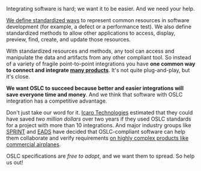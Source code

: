 Integrating software is hard; we want it to be easier. And we need your help.

[We define standardized ways](http://open-services.net/specifications/) to represent common resources in software development (for example, a defect or a performance test). We also define standardized methods to allow other applications to access, display, preview, find, create, and update those resources.

With standardized resources and methods, any tool can access and manipulate the data and artifacts from any other compliant tool. So instead of a variety of fragile point-to-point integrations you have **one common way to connect and integrate [many products](http://open-services.net/software/)**. It's not quite plug-and-play, but it's close.

**We want OSLC to succeed because better and easier integrations will save everyone time and money**. And we think that software with OSLC integration has a competitive advantage.

Don't just take our word for it. [Icaro Technologies](http://open-services.net/resources/presentations/reducing-system-integration-costs-with-oslc-and-data-federation/) estimated that they could have saved *two million dollars* over two years if they used OSLC standards for a project with more than 10 integrations. And major industry groups like [SPRINT](http://www.sprint-iot.eu/) and [EADS](http://www.eads.com/eads/int/en.html) have decided that OSLC-compliant software can help them collaborate and verify requirements [on highly complex products like commercial airplanes](http://open-services.net/resources/videos/concurrent-engineering-for-systems-based-on-oslc).

OSLC specifications are *free to adopt*, and we want them to spread. So help us out! 